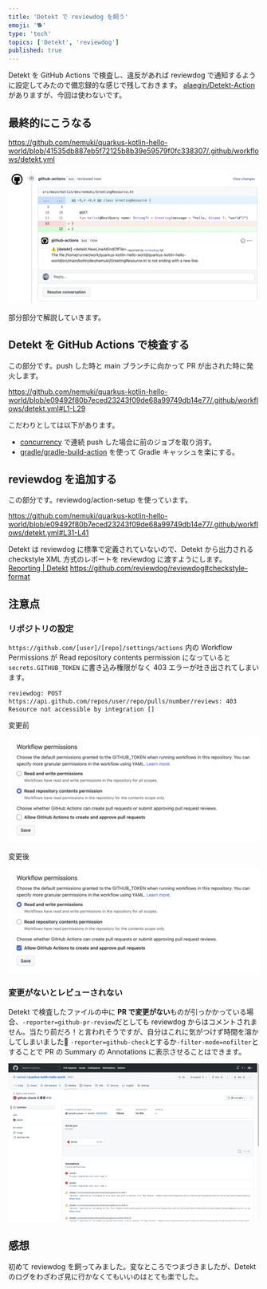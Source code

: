 ```yaml
---
title: 'Detekt で reviewdog を飼う'
emoji: '🐕'
type: 'tech'
topics: ['Detekt', 'reviewdog']
published: true
---
```


Detekt を GitHub Actions で検査し、違反があれば reviewdog で通知するように設定してみたので備忘録的な感じで残しておきます。
[alaegin/Detekt-Action](https://github.com/alaegin/Detekt-Action) がありますが、今回は使わないです。

## 最終的にこうなる

https://github.com/nemuki/quarkus-kotlin-hello-world/blob/41535db887eb5f72125b8b39e59579f0fc338307/.github/workflows/detekt.yml

![最終的な例](/images/detekt-reviewdog/finally.png)

部分部分で解説していきます。

## Detekt を GitHub Actions で検査する

この部分です。push した時と main ブランチに向かって PR が出された時に発火します。

https://github.com/nemuki/quarkus-kotlin-hello-world/blob/e09492f80b7eced23243f09de68a99749db14e77/.github/workflows/detekt.yml#L1-L29

こだわりとしては以下があります。

- [concurrency](https://docs.github.com/en/actions/using-jobs/using-concurrency) で連続 push した場合に前のジョブを取り消す。
- [gradle/gradle-build-action](https://github.com/gradle/gradle-build-action) を使って Gradle キャッシュを楽にする。

## reviewdog を追加する

この部分です。reviewdog/action-setup を使っています。

https://github.com/nemuki/quarkus-kotlin-hello-world/blob/e09492f80b7eced23243f09de68a99749db14e77/.github/workflows/detekt.yml#L31-L41

Detekt は reviewdog に標準で定義されていないので、Detekt から出力される checkstyle XML 方式のレポートを reviewdog に渡すようにします。
[Reporting | Detekt](https://detekt.dev/docs/introduction/reporting)
<https://github.com/reviewdog/reviewdog#checkstyle-format>

## 注意点

### リポジトリの設定

`https://github.com/[user]/[repo]/settings/actions` 内の Workflow Permissions が Read repository contents permission になっていると `secrets.GITHUB_TOKEN` に書き込み権限がなく 403 エラーが吐き出されてしまいます。

```log
reviewdog: POST https://api.github.com/repos/user/repo/pulls/number/reviews: 403 Resource not accessible by integration []
```

変更前

![Workflow Permissions 変更前](/images/detekt-reviewdog/workflow-permissions-default.png)

変更後

![Workflow Permissions 変更後](/images/detekt-reviewdog/workflow-permissions-changed.png)

### 変更がないとレビューされない

Detekt で検査したファイルの中に **PR で変更がない**ものが引っかかっている場合、`-reporter=github-pr-review`だとしても reviewdog からはコメントされません。当たり前だろ！と言われそうですが、自分はこれに気がつけず時間を溶かしてしまいました🫠
`-reporter=github-check`とするか`-filter-mode=nofilter`とすることで PR の Summary の Annotations に表示させることはできます。

![Annotations](/images/detekt-reviewdog/github-check-summary.png)

## 感想

初めて reviewdog を飼ってみました。変なところでつまづきましたが、Detekt のログをわざわざ見に行かなくてもいいのはとても楽でした。
